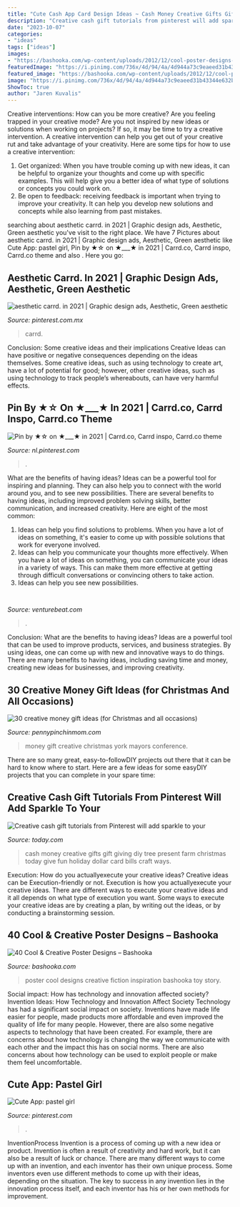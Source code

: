 ```yaml
---
title: "Cute Cash App Card Design Ideas ~ Cash Money Creative Gifts Gift Giving Diy Tree Present Farm Christmas Today Give Fun Holiday Dollar Card Bills Craft Ways"
description: "Creative cash gift tutorials from pinterest will add sparkle to your"
date: "2023-10-07"
categories:
- "ideas"
tags: ["ideas"]
images:
- "https://bashooka.com/wp-content/uploads/2012/12/cool-poster-designs-5.jpg"
featuredImage: "https://i.pinimg.com/736x/4d/94/4a/4d944a73c9eaeed31b43344e632b5cd0.jpg"
featured_image: "https://bashooka.com/wp-content/uploads/2012/12/cool-poster-designs-5.jpg"
image: "https://i.pinimg.com/736x/4d/94/4a/4d944a73c9eaeed31b43344e632b5cd0.jpg"
ShowToc: true
author: "Jaren Kuvalis"
---
```



Creative interventions: How can you be more creative?
Are you feeling trapped in your creative mode? Are you not inspired by new ideas or solutions when working on projects? If so, it may be time to try a creative intervention. A creative intervention can help you get out of your creative rut and take advantage of your creativity. Here are some tips for how to use a creative intervention: 
1. Get organized: When you have trouble coming up with new ideas, it can be helpful to organize your thoughts and come up with specific examples. This will help give you a better idea of what type of solutions or concepts you could work on. 
2. Be open to feedback: receiving feedback is important when trying to improve your creativity. It can help you develop new solutions and concepts while also learning from past mistakes. 

	

		
searching about aesthetic carrd. in 2021 | Graphic design ads, Aesthetic, Green aesthetic you've visit to the right place. We have 7 Pictures about aesthetic carrd. in 2021 | Graphic design ads, Aesthetic, Green aesthetic like Cute App: pastel girl, Pin by ★☆ on ★___★ in 2021 | Carrd.co, Carrd inspo, Carrd.co theme and also . Here you go:
		
    
## Aesthetic Carrd. In 2021 | Graphic Design Ads, Aesthetic, Green Aesthetic

<img loading=lazy src="https://i.pinimg.com/736x/34/2e/09/342e09b8d3a0d0db61462b5aba40c082.jpg" onerror="this.onerror=null;this.src='https://tse3.mm.bing.net/th?id=OIP.QouDdfoxliUV9y1xtbYYOAHaHx&amp;pid=15.1';" alt="aesthetic carrd. in 2021 | Graphic design ads, Aesthetic, Green aesthetic">

_Source: pinterest.com.mx_

>carrd. 

	

Conclusion: Some creative ideas and their implications
Creative Ideas can have positive or negative consequences depending on the ideas themselves. Some creative ideas, such as using technology to create art, have a lot of potential for good; however, other creative ideas, such as using technology to track people’s whereabouts, can have very harmful effects.

    
## Pin By ★☆ On ★___★ In 2021 | Carrd.co, Carrd Inspo, Carrd.co Theme

<img loading=lazy src="https://i.pinimg.com/736x/4d/94/4a/4d944a73c9eaeed31b43344e632b5cd0.jpg" onerror="this.onerror=null;this.src='https://tse1.mm.bing.net/th?id=OIP.7gxYYAQQ8B068vp1dOwFogHaJ3&amp;pid=15.1';" alt="Pin by ★☆ on ★___★ in 2021 | Carrd.co, Carrd inspo, Carrd.co theme">

_Source: nl.pinterest.com_

>. 

	

What are the benefits of having ideas?
Ideas can be a powerful tool for inspiring and planning. They can also help you to connect with the world around you, and to see new possibilities. There are several benefits to having ideas, including improved problem solving skills, better communication, and increased creativity. Here are eight of the most common: 
1. Ideas can help you find solutions to problems. When you have a lot of ideas on something, it's easier to come up with possible solutions that work for everyone involved.
2. Ideas can help you communicate your thoughts more effectively. When you have a lot of ideas on something, you can communicate your ideas in a variety of ways. This can make them more effective at getting through difficult conversations or convincing others to take action. 
3. Ideas can help you see new possibilities.

    
## 

<img loading=lazy src="https://venturebeat.com/wp-content/uploads/2020/01/nvidia-G-SYNC_360Hz.jpg" onerror="this.onerror=null;this.src='https://tse2.mm.bing.net/th?id=OIP.RusOj6i-a9s8TFQtCEHV7QHaDr&amp;pid=15.1';" alt="">

_Source: venturebeat.com_

>. 

	

Conclusion: What are the benefits to having ideas?
Ideas are a powerful tool that can be used to improve products, services, and business strategies. By using ideas, one can come up with new and innovative ways to do things. There are many benefits to having ideas, including saving time and money, creating new ideas for businesses, and improving creativity.

    
## 30 Creative Money Gift Ideas (for Christmas And All Occasions)

<img loading=lazy src="https://pennypinchinmom.com/wp-content/uploads/2018/01/Untitled-design-21.jpg" onerror="this.onerror=null;this.src='https://tse4.mm.bing.net/th?id=OIP.V-homNz_DohJQf1qv8N_PAHaGN&amp;pid=15.1';" alt="30 creative money gift ideas (for Christmas and all occasions)">

_Source: pennypinchinmom.com_

>money gift creative christmas york mayors conference. 

	

There are so many great, easy-to-followDIY projects out there that it can be hard to know where to start. Here are a few ideas for some easyDIY projects that you can complete in your spare time: 

    
## Creative Cash Gift Tutorials From Pinterest Will Add Sparkle To Your

<img loading=lazy src="https://media1.s-nbcnews.com/j/streams/2014/December/141209/1D274907394181-kimscreations-tree-farm.today-inline-large.jpg" onerror="this.onerror=null;this.src='https://tse2.mm.bing.net/th?id=OIP.CO9p6GDr4DNR9T3NC46dhwHaE8&amp;pid=15.1';" alt="Creative cash gift tutorials from Pinterest will add sparkle to your">

_Source: today.com_

>cash money creative gifts gift giving diy tree present farm christmas today give fun holiday dollar card bills craft ways. 

	

Execution: How do you actuallyexecute your creative ideas?
Creative ideas can be Execution-friendly or not. Execution is how you actuallyexecute your creative ideas. There are different ways to execute your creative ideas and it all depends on what type of execution you want. Some ways to execute your creative ideas are by creating a plan, by writing out the ideas, or by conducting a brainstorming session.

    
## 40 Cool &amp; Creative Poster Designs – Bashooka

<img loading=lazy src="https://bashooka.com/wp-content/uploads/2012/12/cool-poster-designs-5.jpg" onerror="this.onerror=null;this.src='https://tse4.mm.bing.net/th?id=OIP.dorG6rOYDqeTt9bBhr8UEwHaKq&amp;pid=15.1';" alt="40 Cool &amp; Creative Poster Designs – Bashooka">

_Source: bashooka.com_

>poster cool designs creative fiction inspiration bashooka toy story. 

	

Social impact: How has technology and innovation affected society?
Invention Ideas: How Technology and Innovation Affect Society
Technology has had a significant social impact on society. Inventions have made life easier for people, made products more affordable and even improved the quality of life for many people. However, there are also some negative aspects to technology that have been created. For example, there are concerns about how technology is changing the way we communicate with each other and the impact this has on social norms. There are also concerns about how technology can be used to exploit people or make them feel uncomfortable.

    
## Cute App: Pastel Girl

<img loading=lazy src="https://i.pinimg.com/1200x/ad/89/c3/ad89c3e99a90c16ba6644fb71a3cb367.jpg" onerror="this.onerror=null;this.src='https://tse1.mm.bing.net/th?id=OIP.tL9CRstb4ujx2rZhV0rypQHaNK&amp;pid=15.1';" alt="Cute App: pastel girl">

_Source: pinterest.com_

>. 

	

InventionProcess
Invention is a process of coming up with a new idea or product. Invention is often a result of creativity and hard work, but it can also be a result of luck or chance. There are many different ways to come up with an invention, and each inventor has their own unique process. Some inventors even use different methods to come up with their ideas, depending on the situation. The key to success in any invention lies in the innovation process itself, and each inventor has his or her own methods for improvement.

